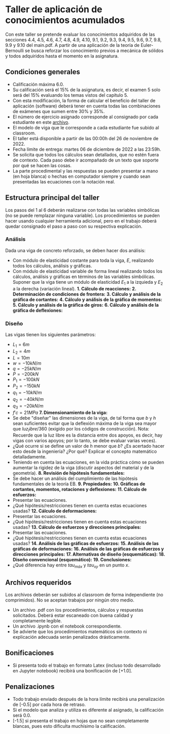 # Taller de aplicación de conocimientos acumulados

Con este taller se pretende evaluar los conocimientos adquiridos de las secciones 4.4, 4.5, 4.6, 4.7, 4.8, 4.9, 4.10, 9.1, 9.2, 9.3, 9.4, 9.5, 9.6, 9.7, 9.8, 9.9 y 9.10 del main.pdf. A partir de una aplicación de la teoría de Euler-Bernoulli se busca reforzar los conocimiento previos a mecánica de sólidos y todos adquiridos hasta el momento en la asignatura.

## Condiciones generales

- Calificación máxima 6.0.
- Su calificación será el 15% de la asignatura, es decir, el examen 5 solo será del 15% evaluando los temas vistos del capítulo 5.
- Con esta modificación, la forma de calcular el beneficio del taller de aplicación (software) deberá tener en cuenta todas las combinaciones de exámenes que sumen entre 30% y 35%.
- El número de ejercicio asignado corresponde al consignado por cada estudiante en este [archivo](https://docs.google.com/spreadsheets/d/10dXXVYqDi_RnkPKeYG-pzM-5e6u3kO7PCjtUGvMa34c/edit#gid=0).
- El modelo de viga que le corresponde a cada estudiante fue subido al classroom.
- El taller está disponible a partir de las 00:00h del 26 de noviembre de 2022.
- Fecha límite de entrega: martes 06 de diciembre de 2022 a las 23:59h.
- Se solicita que todos los cálculos sean detallados, que no estén fuera de contexto. Cada paso debe ir acompañado de un texto que soporte por qué se hacen las cosas.
- La parte procedimental y las respuestas se pueden presentar a mano (en hoja blanca) o hechas en computador siempre y cuando sean presentadas las ecuaciones con la notación real.

## Estructura principal del taller
Los pasos del 1 al 6 deberán realizarse con todas las variables simbólicas (no se puede remplazar ninguna variable). Los procedimientos se pueden hacer usando cualquier herramienta adicional, pero en el trabajo deberá quedar consignado el paso a paso con su respectiva explicación.

### Análisis
Dada una viga de concreto reforzado, se deben hacer dos análisis:
- Con módulo de elasticidad costante para toda la viga, $E$, realizando todos los cálculos, análisis y gráficas.
- Con módulo de elasticidad variable de forma lineal realizando todos los cálculos, análisis y gráficas en términos de las variables simbólicas. Suponer que la viga tiene un módulo de elasticidad $E_1$ a la izquieda y $E_2$ a la derecha (variación lineal).
**1. Cálculo de reacciones:**
**2. Determinación de condiciones de frontera:**
**3. Cálculo y análisis de la gráfica de cortantes:**
**4. Cálculo y análisis de la gráfica de momentos:**
**5. Cálculo y análisis de la gráfica de giros:**
**6. Cálculo y análisis de la gráfica de deflexiones:**

### Diseño
Las vigas tienen los siguientes parámetros:
- $L_1=6m$
- $L_2=4m$
- $L=10m$
- $w=-10kN/m$
- $q=-25kN/m$
- $P=- 200kN$
- $P_1 = -100kN$
- $P_2 = - 150kN$
- $q_1=-10kN/m$
- $q_2=-40kN/m$
- $q_3=-20kN/m$
- $f'c=21MPa$
**7. Dimensionamiento de la viga:**
- Se debe "diseñar" las dimensiones de la viga, de tal forma que $b$ y $h$ sean suficientes evitar que la deflexión máxima de la viga sea mayor que $luz_libre/360$ (exigido por los códigos de construcción). Nota: Recuerde que la luz libre es la distancia entre dos apoyos, es decir, hay vigas con varios apoyos; por lo tanto, se debe evaluar varias veces).
- ¿Qué ocurre si se define un valor de $h$ menor que $b$? ¿Es acertado hacer esto desde la ingeniería? ¿Por qué? Explicar el concepto matemático detalladamente.
- Teniendo en cuenta las ecuaciones, en la vida práctica cómo se pueden aumentar la rigidez de la viga (discutir aspectos del material y de la geometría).
**8. Revisión de hipótesis fundamentales:**
- Se debe hacer un análisis del cumplimiento de las hipótesis fundamentales de la teoría EB.
**9. Propiedades:**
**10. Gráficas de cortantes, momentos, rotaciones y deflexiones:**
**11. Cálculo de esfuerzos:**
- Presentar las ecuaciones.
- ¿Qué hipótesis/restricciones tienen en cuenta estas ecuaciones usadas? 
**12. Cálculo de deformaciones:**
- Presentar las ecuaciones.
- ¿Qué hipótesis/restricciones tienen en cuenta estas ecuaciones usadas? 
**13. Cálculo de esfuerzos y direcciones principales:**
- Presentar las ecuaciones.
- ¿Qué hipótesis/restricciones tienen en cuenta estas ecuaciones usadas? 
**14. Análisis de las gráficas de esfuerzos:**
**15. Análisis de las gráficas de deformaciones:**
**16. Análisis de las gráficas de esfuerzos y direcciones principales:**
**17. Alternativas de diseño (esquemáticas):**
**18. Diseño convencional (esquemático):**
**19. Conclusiones:**
- ¿Qué diferencia hay entre $tau_{máx}$ y $tau_{xy}$ en un punto $x$.

## Archivos requeridos
Los archivos deberán ser subidos al classroom de forma independiente (no comprimidos). No se aceptan trabajos por ningún otro medio.

- Un archivo .pdf con los procedimientos, cálculos y respuestas solicitados. Deberá estar escaneado con buena calidad y completamente legible. 
- Un archivo .ipynb con el notebook correspondiente.
- Se advierte que los procedimientos matemáticos sin contexto ni explicación adecuada serán penalizados drásticamente.

## Bonificaciones
- Si presenta todo el trabajo en formato Latex (incluso todo desarrollado en Jupyter notebook) recibirá una bonificación de [+1.0].

## Penalizaciones
- Todo trabajo enviado después de la hora límite recibirá una penalización de [-0.5] por cada hora de retraso.
- Si el modelo que analiza y utiliza es diferente al asignado, la calificación será 0.0.
- [-1.5] si presenta el trabajo en hojas que no sean completamente blancas, pues esto dificulta muchísimo la calificación.
